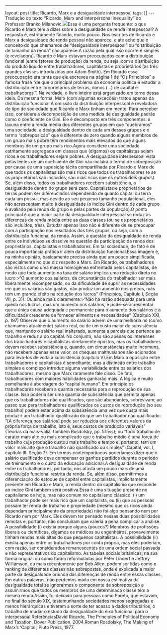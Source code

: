 ---
layout: post
title: Ricardo, Marx e a desigualdade interpessoal
tags: []
---Tradução do texto “Ricardo, Marx and interpersonal inequality” do Professor Branko Milanovic.![](https://cdn-images-1.medium.com/max/1200/1*lYURw8hIeabxIxeKdagnKw.jpeg)Essa é uma pergunta frequente: o que Ricardo e Marx têm a dizer sobre a desigualdade de renda interpessoal? A resposta é, estritamente falando, muito pouco. Nos escritos de Ricardo e Marx a desigualdade de renda pessoal não aparece, e até acho que o conceito do que chamamos de “desigualdade interpessoal” ou “distribuição de tamanho da renda” não aparece.A razão pela qual isso ocorre é simples (e reveladora). Ricardo e Marx estavam preocupados com a distribuição funcional (entre fatores de produção) da renda, ou seja, com a distribuição do produto líquido entre trabalhadores, capitalistas e proprietários (as três grandes classes introduzidas por Adam Smith). Em Ricardo essa preocupação era tanta que ele escreveu na página 1 de “Os Princípios” a famosa frase 
“de que o principal problema da economia política é estudar a distribuição entre ‘proprietários de terras, donos (…) de capital e trabalhadores’”. Na verdade, o livro inteiro está organizado em torno dessa ideia. Da mesma forma, Marx (com algumas exceções) tratou apenas da distribuição funcional.A omissão da distribuição interpessoal é reveladora do tipo de sociedade que Ricardo e Marx tinham em mente. Para perceber isso, considere a decomposição de uma medida de desigualdade padrão como o coeficiente de Gini. Ele é decomposto em três componentes: a lacuna entre a renda média dos diferentes grupos em que “quebramos” uma sociedade, a desigualdade dentro de cada um desses grupos e o termo “sobreposição” que é diferente de zero quando alguns membros de um grupo mais pobre têm rendimentos mais elevados do que alguns membros de um grupo mais rico.Agora considere uma sociedade estritamente segregada em classes que (digamos) os capitalistas sejam ricos e os trabalhadores sejam pobres. A desigualdade interpessoal vista pelas lentes de um coeficiente de Gini não incluirá o termo de sobreposição por causa de uma suposição tácita compartilhada por Ricardo e Marx de que todos os capitalistas são mais ricos que todos os trabalhadores (e se os proprietários são incluídos, são mais ricos que os outros dois grupos). Se, além disso, todos os trabalhadores recebem subsistência, a desigualdade dentro do grupo será zero. Capitalistas e proprietários de terras podem ser diferenciados dependendo de quanto capital ou terra cada um possui, mas devido ao seu pequeno tamanho populacional, eles não acrescentam muito à desigualdade (o índice Gini dentro de cada grupo é avaliado pela renda do grupo e pelas partes da população).O ponto principal é que a maior parte da desigualdade interpessoal se reduz às diferenças de renda média entre as duas classes (ou se os proprietários são incluídos, três). Estudar apenas isso não é diferente de se preocupar com a participação nos resultados dos três grupos, ou seja, com a distribuição funcional da renda. Assim, a questão da desigualdade de renda entre os indivíduos se dissolve na questão da participação da renda dos proprietários, capitalistas e trabalhadores. Em tal sociedade, de fato é de pouca importância prática ir além da distribuição funcional.Essa imagem é, na minha opinião, basicamente precisa ainda que um pouco simplificada, especialmente no que diz respeito a Marx. Em Ricardo, os trabalhadores são vistos como uma massa homogênea enfrentada pelos capitalistas, de modo que todo aumento na taxa de salário implica uma redução direta no lucro:>“O aumento dos salários, da circunstância do trabalhador ser mais liberalmente recompensado, ou da dificuldade de suprir as necessidades em que os salários são gastos, não produz um aumento nos preços, mas tem um grande efeito na redução dos lucros” (Princípios, Capítulo I, Seção VII, p. 31).
Ou ainda mais claramente:>“Não há razão adequada para uma queda nos lucros, mas um aumento nos salários, e pode-se acrescentar que a única causa adequada e permanente para o aumento dos salários é a dificuldade crescente de fornecer alimentos e necessidades” (Capítulo XXI, p. 197)
Observe que o aumento no salário advém de uma melhoria no (como chamamos atualmente) salário real, ou de um custo maior de subsistência que, mantendo o salário real inalterado, aumenta a parcela que pertence ao trabalho e reduz a do capital. No conjunto, não são apenas os interesses dos trabalhadores e capitalistas diretamente opostos, mas os trabalhadores devem receber subsistência e, quando, em circunstâncias muito incomuns, não recebem apenas esse valor, os cheques malthusianos são acionados para levá-los de volta à subsistência (capítulo V).Em Marx a oposição entre trabalhadores e capitalistas é semelhante, mas a distinção entre trabalho simples e complexo introduz alguma variabilidade entre os salários dos trabalhadores, mesmo que Marx raramente fale disso. De fato, trabalhadores com maiores habilidades ganharão mais. A lógica é muito semelhante à abordagem do “capital humano”. Em princípio os trabalhadores recebem a quantia necessária para a reprodução de sua classe. Isso poderia ser uma quantia de subsistência que permita apenas que os trabalhadores não qualificados, que são abundantes, sobrevivam; ao passo que para trabalhadores qualificados os custos de reprodução (so seu trabalho) podem estar acima da subsistência uma vez que custa mais produzir um trabalhador qualificado do que um trabalhador não qualificado: “[A diferença nos salários] pode ser reduzida aos diferentes valores da própria força de trabalho, isto é, seus custos de produção variáveis” (Teorias da mais-valia; também Rosdolsky, pp. 515ss); ou “todo trabalho de caráter mais alto ou mais complicado que o trabalho médio é uma força de trabalho cuja produção custou mais trabalho e tempo e, portanto, tem um valor mais alto que o trabalho não qualificado ou simples” (Capital, vol. I, capítulo III. Seção 7). Em termos contemporâneos poderíamos dizer que o salário qualificado deve compensar os ganhos perdidos durante o período de treinamento e o custo da educação adicional.A desigualdade de renda entre os trabalhadores, portanto, nos afasta um pouco mais de uma distribuição funcional restrita da renda. Se, além disso, permitirmos a diferenciação do estoque de capital entre capitalistas, implicitamente presente em Ricardo e Marx, a renda dentro do capitalismo que responde ao índice Gini também será positiva.Essa é uma situação presente no capitalismo de hoje, mas não comum no capitalismo clássico: (i) um trabalhador pode ser mais rico que um capitalista, ou (ii) que as pessoas possam ter renda de trabalho e propriedade (mesmo que os ricos ainda dependam principalmente da propriedade) não foi algo pensando nem por Ricardo nem por Marx. Eles devem ter pensado nessas duas possibilidades remotas e, portanto, não concluíram que valeria a pena complicar a análise. A possibilidade (i) existia porque alguns (poucos?) Membros de profissões liberais ou científicas, digamos os médicos ou engenheiros, provavelmente tinham rendas mais altas do que pequenos capitalistas. A possibilidade (ii) existia apenas entre os trabalhadores por conta própria, mas eles poderiam, com razão, ser considerados remanescentes de uma ordem social passada e não representativos do capitalismo. As tabelas sociais britânicas, na sua forma original ou como foram reformuladas por Peter Lindert e Jeffrey Williamson, ou mais recentemente por Bob Allen, podem ser lidas como o ranking de diferentes classes não sobrepostas, onde é explicada a maior parte da desigualdade oriunda das diferenças de renda entre essas classes. Em outras palavras, não perdemos muito em nossa estimativa da desigualdade total se ignorarmos o componente de sobreposição e assumirmos que todos os membros de uma determinada classe têm a mesma renda.Assim, foi deixado para pessoas como Pareto, que estavam, no final do século XIX, testemunhando sociedades menos segregadas e menos hierárquicas e tiveram a sorte de ter acesso a dados tributários, o trabalho de mudar o estudo da desigualdade do eixo funcional para o interpessoal.ReferênciasDavid Ricardo, The Principles of Political Economy and Taxation, Dover Publication, 2004.Roman Rosdolsky, The Making of Marx’s ‘Capital’, Pluto Press, 1977.
